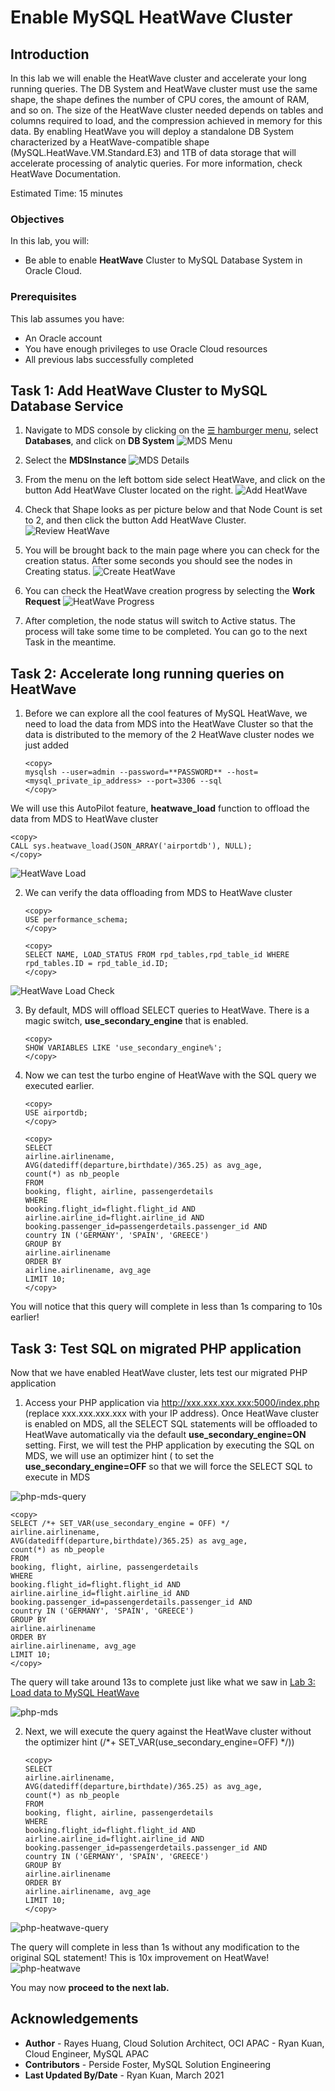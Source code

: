 # Enable MySQL HeatWave Cluster 

## Introduction

In this lab we will enable the HeatWave cluster and accelerate your long running queries. The DB System and HeatWave cluster must use the same shape, the shape defines the number of CPU cores, the amount of RAM, and so on. The size of the HeatWave cluster needed depends on tables and columns required to load, and the compression achieved in memory for this data. By enabling HeatWave you will deploy a standalone DB System characterized by a HeatWave-compatible shape (MySQL.HeatWave.VM.Standard.E3) and 1TB of data storage that will accelerate processing of analytic queries. For more information, check HeatWave Documentation. 

Estimated Time: 15 minutes

### Objectives

In this lab, you will:
* Be able to enable **HeatWave** Cluster to MySQL Database System in Oracle Cloud.

### Prerequisites

This lab assumes you have:
* An Oracle account
* You have enough privileges to use Oracle Cloud resources
* All previous labs successfully completed

## Task 1: Add HeatWave Cluster to MySQL Database Service 
1. Navigate to MDS console by clicking on the <a href="#menu">&#9776; hamburger menu</a>, select **Databases**, and click on **DB System**
![MDS Menu](images/mds-menu.png)

2. Select the **MDSInstance**
![MDS Details](images/mds-details-1.png)

3. From the menu on the left bottom side select HeatWave, and click on the button Add HeatWave Cluster located on the right.
![Add HeatWave](images/heatwave-add.png)

4. Check that Shape looks as per picture below and that Node Count is set to 2, and then click the button Add HeatWave Cluster.
![Review HeatWave](images/heatwave-review.png)

5. You will be brought back to the main page where you can check for the creation status. After some seconds you should see the nodes in Creating status.
![Create HeatWave](images/heatwave-create.png)

6. You can check the HeatWave creation progress by selecting the **Work Request**
![HeatWave Progress](images/heatwave-progress.png)

7. After completion, the node status will switch to Active status. The process will take some time to be completed. You can go to the next Task in the meantime.

## Task 2: Accelerate long running queries on HeatWave

1. Before we can explore all the cool features of MySQL HeatWave, we need to load the data from MDS into the HeatWave Cluster so that the data is distributed to the memory of the 2 HeatWave cluster nodes we just added

   ```
   <copy>
   mysqlsh --user=admin --password=**PASSWORD** --host=<mysql_private_ip_address> --port=3306 --sql
   </copy>
   ```

We will use this AutoPilot feature, **heatwave_load** function to offload the data from MDS to HeatWave cluster

   ```
   <copy>
   CALL sys.heatwave_load(JSON_ARRAY('airportdb'), NULL);
   </copy>
   ```
![HeatWave Load](images/heatwave-load.png)

2. We can verify the data offloading from MDS to HeatWave cluster

   ```
   <copy>
   USE performance_schema;
   </copy>
   ```
   ```
   <copy>
   SELECT NAME, LOAD_STATUS FROM rpd_tables,rpd_table_id WHERE rpd_tables.ID = rpd_table_id.ID;
   </copy>
   ```
![HeatWave Load Check](images/heatwave-load-check.png)

3. By default, MDS will offload SELECT queries to HeatWave. There is a magic switch, **use_secondary_engine** that is enabled.

   ```
   <copy>
   SHOW VARIABLES LIKE 'use_secondary_engine%';
   </copy>
   ```

4. Now we can test the turbo engine of HeatWave with the SQL query we executed earlier.

   ```
   <copy>
   USE airportdb;
   </copy>
   ```
   ```
   <copy>
   SELECT
   airline.airlinename,
   AVG(datediff(departure,birthdate)/365.25) as avg_age,
   count(*) as nb_people
   FROM
   booking, flight, airline, passengerdetails
   WHERE
   booking.flight_id=flight.flight_id AND
   airline.airline_id=flight.airline_id AND
   booking.passenger_id=passengerdetails.passenger_id AND
   country IN ('GERMANY', 'SPAIN', 'GREECE')
   GROUP BY
   airline.airlinename
   ORDER BY
   airline.airlinename, avg_age
   LIMIT 10;
   </copy>
   ```

You will notice that this query will complete in less than 1s comparing to 10s earlier!

## Task 3: Test SQL on migrated PHP application

Now that we have enabled HeatWave cluster, lets test our migrated PHP application

1. Access your PHP application via http://xxx.xxx.xxx.xxx:5000/index.php (replace xxx.xxx.xxx.xxx with your IP address). Once HeatWave cluster is enabled on MDS, all the SELECT SQL statements will be offloaded to HeatWave automatically via the default **use_secondary_engine=ON** setting. First, we will test the PHP application by executing the SQL on MDS, we will use an optimizer hint ( to set the **use_secondary_engine=OFF** so that we will force the SELECT SQL to execute in MDS

![php-mds-query](images/php-mds-query.png)

   ```
   <copy>
   SELECT /*+ SET_VAR(use_secondary_engine = OFF) */  airline.airlinename, 
   AVG(datediff(departure,birthdate)/365.25) as avg_age, 
   count(*) as nb_people 
   FROM 
   booking, flight, airline, passengerdetails 
   WHERE 
   booking.flight_id=flight.flight_id AND 
   airline.airline_id=flight.airline_id AND 
   booking.passenger_id=passengerdetails.passenger_id AND 
   country IN ('GERMANY', 'SPAIN', 'GREECE') 
   GROUP BY 
   airline.airlinename 
   ORDER BY 
   airline.airlinename, avg_age 
   LIMIT 10;
   </copy>
   ```

The query will take around 13s to complete just like what we saw in [Lab 3: Load data to MySQL HeatWave](../data-load/data-load.md)

![php-mds](images/php-mds.png)

2. Next, we will execute the query against the HeatWave cluster without the optimizer hint (/*+ SET_VAR(use_secondary_engine=OFF) */))

   ```
   <copy>
   SELECT
   airline.airlinename,
   AVG(datediff(departure,birthdate)/365.25) as avg_age,
   count(*) as nb_people
   FROM
   booking, flight, airline, passengerdetails
   WHERE
   booking.flight_id=flight.flight_id AND
   airline.airline_id=flight.airline_id AND
   booking.passenger_id=passengerdetails.passenger_id AND
   country IN ('GERMANY', 'SPAIN', 'GREECE')
   GROUP BY 
   airline.airlinename
   ORDER BY 
   airline.airlinename, avg_age
   LIMIT 10;
   </copy>
   ```

![php-heatwave-query](images/php-heatwave-query.png)

The query will complete in less than 1s without any modification to the original SQL statement! This is 10x improvement on HeatWave!
![php-heatwave](images/php-heatwave.png)

You may now **proceed to the next lab.**

## Acknowledgements
* **Author** 
             - Rayes Huang, Cloud Solution Architect, OCI APAC
			    - Ryan Kuan, Cloud Engineer, MySQL APAC
* **Contributors** 
			    - Perside Foster, MySQL Solution Engineering 
* **Last Updated By/Date** - Ryan Kuan, March 2021
